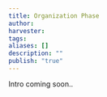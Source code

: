 ```yaml
---
title: Organization Phase
author: 
harvester: 
tags: 
aliases: []
description: ""
publish: "true"
---
```


Intro coming soon..
